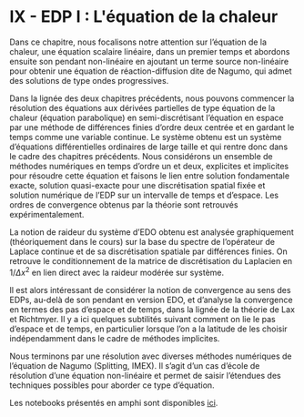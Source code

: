 # IX - EDP I : L'équation de la chaleur

Dans ce chapitre, nous focalisons notre attention sur l’équation de la chaleur, une équation scalaire linéaire, dans un premier temps et abordons ensuite son pendant non-linéaire en ajoutant un terme source non-linéaire pour obtenir une équation de réaction-diffusion dite de Nagumo, qui admet des solutions de type ondes progressives.

Dans la lignée des deux chapitres précédents, nous pouvons commencer la résolution des équations aux dérivées partielles de type équation de la chaleur (équation parabolique) en semi-discrétisant l’équation en espace par une méthode de différences finies d’ordre deux centrée et en gardant le temps comme une variable continue. Le système obtenu est un système d’équations différentielles ordinaires de large taille et qui rentre donc dans le cadre des chapitres précédents. Nous considérons un ensemble de méthodes numériques en temps d’ordre un et deux, explicites et implicites pour résoudre cette équation et faisons le lien entre solution fondamentale exacte, solution quasi-exacte pour une discrétisation spatial fixée et solution numérique de l’EDP sur un intervalle de temps et d’espace. Les ordres de convergence obtenus par la théorie sont retrouvés expérimentalement.

La notion de raideur du système d’EDO obtenu est analysée graphiquement (théoriquement dans le cours) sur la base du spectre de l’opérateur de Laplace continue et de sa discrétisation spatiale par différences finies. On retrouve le conditionnement de la matrice de discrétisation du Laplacien en $1/\Delta x^2$ en lien direct avec la raideur modérée sur système.

Il est alors intéressant de considérer la notion de convergence au sens des EDPs, au-delà de son pendant en version EDO, et d’analyse la convergence en termes des pas d’espace et de temps, dans la lignée de la théorie de Lax et Richtmyer. Il y a ici quelques subtilités suivant comment on lie le pas d’espace et de temps, en particulier lorsque l’on a la latitude de les choisir indépendamment dans le cadre de méthodes implicites. 

Nous terminons par une résolution avec diverses méthodes numériques de l’équation de Nagumo (Splitting, IMEX). Il s’agit d’un cas d’école de résolution d’une équation non-linéaire et permet de saisir l’étendues des techniques possibles pour aborder ce type d’équation.

Les notebooks présentés en amphi sont disponibles [ici](https://moodle.polytechnique.fr/pluginfile.php/325586/mod_folder/content/0/MAP412_Amphi9_Notebooks.zip?forcedownload=1).
